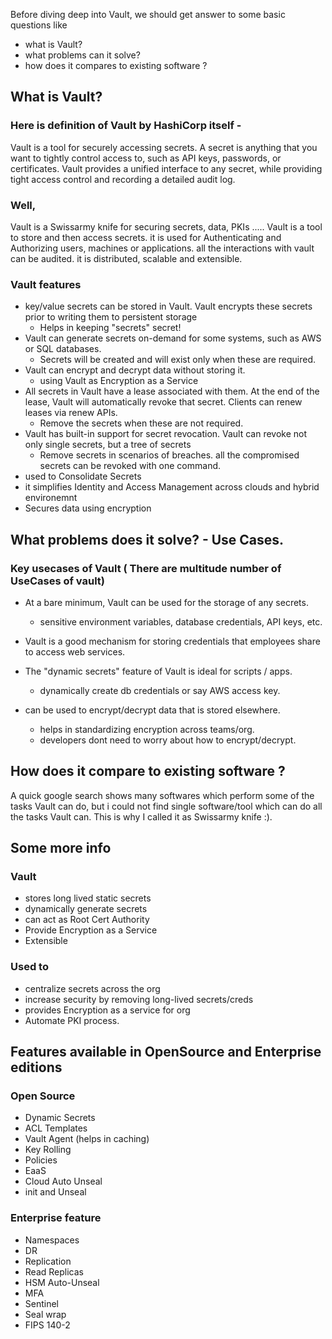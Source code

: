 Before diving deep into Vault, we should get answer to some basic questions like

- what is Vault? 
- what problems can it solve?
- how does it compares to existing software ?

  
    
    
## What is Vault?
### Here is definition of Vault by HashiCorp itself -

Vault is a tool for securely accessing secrets. A secret is anything that you want to tightly control access to, such as API keys, passwords, or certificates. 
Vault provides a unified interface to any secret, while providing tight access control and recording a detailed audit log.


### Well,  
Vault is a Swissarmy knife for securing secrets, data, PKIs ..... Vault is a tool to store and then access secrets. it is used for Authenticating and Authorizing users, machines or applications. all the interactions with vault can be audited. 
it is distributed, scalable and extensible.



### Vault features 

- key/value secrets can be stored in Vault. Vault encrypts these secrets prior to writing them to persistent storage
   - Helps in keeping "secrets" secret!
- Vault can generate secrets on-demand for some systems, such as AWS or SQL databases.
   - Secrets will be created and will exist only when these are required.
- Vault can encrypt and decrypt data without storing it. 
   - using Vault as Encryption as a Service
- All secrets in Vault have a lease associated with them. At the end of the lease, Vault will automatically revoke that secret. Clients can renew leases via renew APIs.
   - Remove the secrets when these are not required.
- Vault has built-in support for secret revocation. Vault can revoke not only single secrets, but a tree of secrets
   - Remove secrets in scenarios of breaches. all the compromised secrets can be revoked with one command.
- used to Consolidate Secrets
- it simplifies Identity and Access Management across clouds and hybrid environemnt
- Secures data using encryption

    
   
## What problems does it solve? - Use Cases.
### Key usecases of Vault ( There are multitude number of UseCases of vault)

- At a bare minimum, Vault can be used for the storage of any secrets. 
   - sensitive environment variables, database credentials, API keys, etc.

- Vault is a good mechanism for storing credentials that employees share to access web services. 

- The "dynamic secrets" feature of Vault is ideal for scripts / apps.
   - dynamically create db credentials or say AWS access key.

- can be used to encrypt/decrypt data that is stored elsewhere.
   - helps in standardizing encryption across teams/org.
   - developers dont need to worry about how to encrypt/decrypt.
     
       
       
   

 ## How does it compare to existing software ?
A quick google search shows many softwares which perform some of the tasks Vault can do, but i could not find single software/tool which can do all the tasks Vault can. This is why I called it as Swissarmy knife :).



## Some more info
### Vault
- stores long lived static secrets
- dynamically generate secrets
- can act as Root Cert Authority
- Provide Encryption as a Service
- Extensible


### Used to
- centralize secrets across the org
- increase security by removing long-lived secrets/creds
- provides Encryption as a service for org
- Automate PKI process.

## Features available in OpenSource and Enterprise editions
### Open Source
- Dynamic Secrets
- ACL Templates
- Vault Agent (helps in caching)
- Key Rolling
- Policies
- EaaS
- Cloud Auto Unseal
- init and Unseal


### Enterprise feature
- Namespaces 
- DR
- Replication
- Read Replicas
- HSM Auto-Unseal
- MFA
- Sentinel
- Seal wrap
- FIPS 140-2
